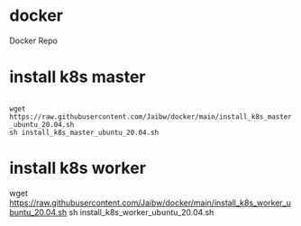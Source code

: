 # docker
Docker Repo

# install k8s master 
<code>
wget https://raw.githubusercontent.com/Jaibw/docker/main/install_k8s_master_ubuntu_20.04.sh
sh install_k8s_master_ubuntu_20.04.sh
</code>

# install k8s worker 
wget https://raw.githubusercontent.com/Jaibw/docker/main/install_k8s_worker_ubuntu_20.04.sh
sh install_k8s_worker_ubuntu_20.04.sh
